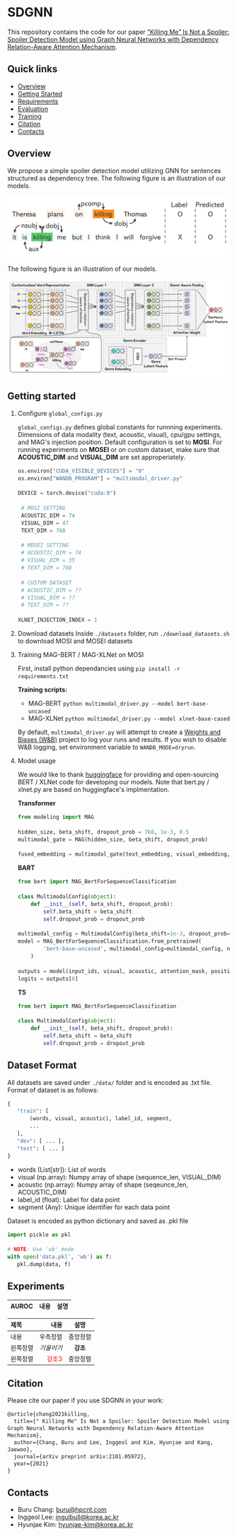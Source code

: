 # SDGNN

This repository contains the code for our paper [“Killing Me” Is Not a Spoiler: Spoiler Detection Model using Graph Neural Networks with Dependency Relation-Aware Attention Mechanism](https://arxiv.org/pdf/2101.05972.pdf).

## Quick links

- [Overview](#overview)
- [Getting Started](#getting-started)
- [Requirements](#requirements)
- [Evaluation](#evaluation)
- [Training](#training)
- [Citation](#citation)
- [Contacts](#contacts)

## Overview

We propose a simple spoiler detection model utilizing GNN for sentences structured as dependency tree. The following figure is an illustration of our models.

![](figure/introduction.png)

The following figure is an illustration of our models.

![](figure/model.png)

## Getting started

1. Configure `global_configs.py`

   `global_configs.py` defines global constants for runnning experiments. Dimensions of data modality (text, acoustic, visual), cpu/gpu settings, and MAG's injection position. Default configuration is set to **MOSI**. For running experiments on **MOSEI** or on custom dataset, make sure that **ACOUSTIC_DIM** and **VISUAL_DIM** are set approperiately.

   ```python
   os.environ["CUDA_VISIBLE_DEVICES"] = "0"
   os.environ["WANDB_PROGRAM"] = "multimodal_driver.py"

   DEVICE = torch.device("cuda:0")

    # MOSI SETTING
    ACOUSTIC_DIM = 74
    VISUAL_DIM = 47
    TEXT_DIM = 768

    # MOSEI SETTING
    # ACOUSTIC_DIM = 74
    # VISUAL_DIM = 35
    # TEXT_DIM = 768

    # CUSTOM DATASET
    # ACOUSTIC_DIM = ??
    # VISUAL_DIM = ??
    # TEXT_DIM = ??

   XLNET_INJECTION_INDEX = 1
   ```

2. Download datasets
   Inside `./datasets` folder, run `./download_datasets.sh` to download MOSI and MOSEI datasets

3. Training MAG-BERT / MAG-XLNet on MOSI

   First, install python dependancies using `pip install -r requirements.txt`

   **Training scripts:**

   - MAG-BERT `python multimodal_driver.py --model bert-base-uncased`
   - MAG-XLNet `python multimodal_driver.py --model xlnet-base-cased`

   By default, `multimodal_driver.py` will attempt to create a [Weights and Biases (W&B)](https://www.wandb.com/) project to log your runs and results. If you wish to disable W&B logging, set environment variable to `WANDB_MODE=dryrun`.

4. Model usage

   We would like to thank [huggingface](https://huggingface.co/) for providing and open-sourcing BERT / XLNet code for developing our models. Note that bert.py / xlnet.py are based on huggingface's implmentation.

   **Transformer**

   ```python
   from modeling import MAG

   hidden_size, beta_shift, dropout_prob = 768, 1e-3, 0.5
   multimodal_gate = MAG(hidden_size, beta_shift, dropout_prob)

   fused_embedding = multimodal_gate(text_embedding, visual_embedding, acoustic_embedding)
   ```

   **BART**

   ```python
   from bert import MAG_BertForSequenceClassification

   class MultimodalConfig(object):
       def __init__(self, beta_shift, dropout_prob):
           self.beta_shift = beta_shift
           self.dropout_prob = dropout_prob

   multimodal_config = MultimodalConfig(beta_shift=1e-3, dropout_prob=0.5)
   model = MAG_BertForSequenceClassification.from_pretrained(
           'bert-base-uncased', multimodal_config=multimodal_config, num_labels=1,
       )

   outputs = model(input_ids, visual, acoustic, attention_mask, position_ids)
   logits = outputs[0]
   ```

   **T5**

   ```python
   from bert import MAG_BertForSequenceClassification

   class MultimodalConfig(object):
       def __init__(self, beta_shift, dropout_prob):
           self.beta_shift = beta_shift
           self.dropout_prob = dropout_prob
   ```

## Dataset Format

All datasets are saved under `./data/` folder and is encoded as .txt file.
Format of dataset is as follows:

```python
{
   "train": [
       (words, visual, acoustic), label_id, segment,
       ...
   ],
   "dev": [ ... ],
   "test": [ ... ]
}
```

- words (List[str]): List of words
- visual (np.array): Numpy array of shape (sequence_len, VISUAL_DIM)
- acoustic (np.array): Numpy array of shape (seqeunce_len, ACOUSTIC_DIM)
- label_id (float): Label for data point
- segment (Any): Unique identifier for each data point

Dataset is encoded as python dictionary and saved as .pkl file

```python
import pickle as pkl

# NOTE: Use 'wb' mode
with open('data.pkl', 'wb') as f:
   pkl.dump(data, f)
```

## Experiments

|AUROC|내용|설명|
|------|---|---|

|제목|내용|설명|
|:---|---:|:---:|
|내용|우측정렬|중앙정렬|
|왼쪽정렬|*기울이기*|**강조**|
|왼쪽정렬|<span style="color:red">강조3</span>|중앙정렬|

## Citation

Please cite our paper if you use SDGNN in your work:

```
@article{chang2021killing,
  title={" Killing Me" Is Not a Spoiler: Spoiler Detection Model using Graph Neural Networks with Dependency Relation-Aware Attention Mechanism},
  author={Chang, Buru and Lee, Inggeol and Kim, Hyunjae and Kang, Jaewoo},
  journal={arXiv preprint arXiv:2101.05972},
  year={2021}
}
```

## Contacts

- Buru Chang: buru@hpcnt.com
- Inggeol Lee: ingulbull@korea.ac.kr
- Hyunjae Kim: hyunjae-kim@korea.ac.kr
